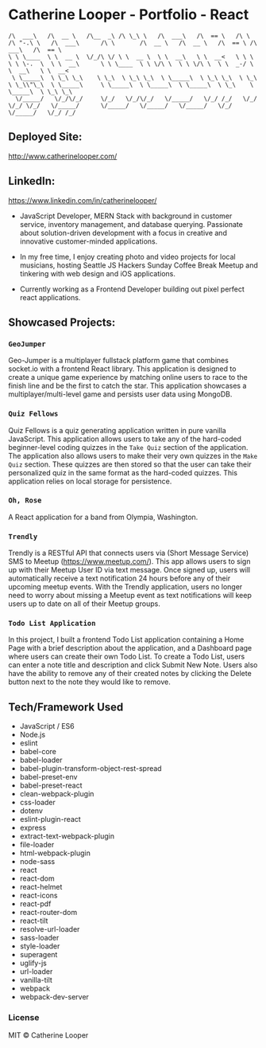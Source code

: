 # Catherine Looper - Portfolio - React

``` ______     ______     ______   __  __     ______     ______     __     __   __     ______        __         ______     ______     ______   ______     ______    
/\  ___\   /\  __ \   /\__  _\ /\ \_\ \   /\  ___\   /\  == \   /\ \   /\ "-.\ \   /\  ___\      /\ \       /\  __ \   /\  __ \   /\  == \ /\  ___\   /\  == \   
\ \ \____  \ \  __ \  \/_/\ \/ \ \  __ \  \ \  __\   \ \  __<   \ \ \  \ \ \-.  \  \ \  __\      \ \ \____  \ \ \/\ \  \ \ \/\ \  \ \  _-/ \ \  __\   \ \  __<   
 \ \_____\  \ \_\ \_\    \ \_\  \ \_\ \_\  \ \_____\  \ \_\ \_\  \ \_\  \ \_\\"\_\  \ \_____\     \ \_____\  \ \_____\  \ \_____\  \ \_\    \ \_____\  \ \_\ \_\ 
  \/_____/   \/_/\/_/     \/_/   \/_/\/_/   \/_____/   \/_/ /_/   \/_/   \/_/ \/_/   \/_____/      \/_____/   \/_____/   \/_____/   \/_/     \/_____/   \/_/ /_/

  ```

## Deployed Site: 
http://www.catherinelooper.com/

## LinkedIn:

https://www.linkedin.com/in/catherinelooper/ 

* JavaScript Developer, MERN Stack with background in customer service, inventory management, and database querying. Passionate about solution-driven development with a focus in creative and innovative customer-minded applications.

* In my free time, I enjoy creating photo and video projects for local musicians, hosting Seattle JS Hackers Sunday Coffee Break Meetup and tinkering with web design and iOS applications.

* Currently working as a Frontend Developer building out pixel perfect react applications.

## Showcased Projects:

### `GeoJumper`
  Geo-Jumper is a multiplayer fullstack platform game that combines socket.io with a frontend React library. This application is designed to create a unique game experience by matching online users to race to the finish line and be the first to catch the star. This application showcases a multiplayer/multi-level game and persists user data using MongoDB.

### `Quiz Fellows`
  Quiz Fellows is a quiz generating application written in pure vanilla JavaScript. This application allows users to take any of the hard-coded beginner-level coding quizzes in the `Take Quiz` section of the application. The application also allows users to make their very own quizzes in the `Make Quiz` section. These quizzes are then stored so that the user can take their personalized quiz in the same format as the hard-coded quizzes. This application relies on local storage for persistence.

### `Oh, Rose`
  A React application for a band from Olympia, Washington.

### `Trendly`
  Trendly is a RESTful API that connects users via (Short Message Service) SMS to Meetup (https://www.meetup.com/). This app allows users to sign up with their Meetup User ID via text message. Once signed up, users will automatically receive a text notification 24 hours before any of their upcoming meetup events. With the Trendly application, users no longer need to worry about missing a Meetup event as text notifications will keep users up to date on all of their Meetup groups.

### `Todo List Application`
  In this project, I built a frontend Todo List application containing a Home Page with a brief description about the application, and a Dashboard page where users can create their own Todo List. To create a Todo List, users can enter a note title and description and click Submit New Note. Users also have the ability to remove any of their created notes by clicking the Delete button next to the note they would like to remove.

## Tech/Framework Used

* JavaScript / ES6
* Node.js
* eslint
* babel-core
* babel-loader
* babel-plugin-transform-object-rest-spread
* babel-preset-env
* babel-preset-react
* clean-webpack-plugin
* css-loader
* dotenv
* eslint-plugin-react
* express
* extract-text-webpack-plugin
* file-loader
* html-webpack-plugin
* node-sass
* react
* react-dom
* react-helmet
* react-icons
* react-pdf
* react-router-dom
* react-tilt
* resolve-url-loader
* sass-loader
* style-loader
* superagent
* uglify-js
* url-loader
* vanilla-tilt
* webpack
* webpack-dev-server

### License

MIT © Catherine Looper